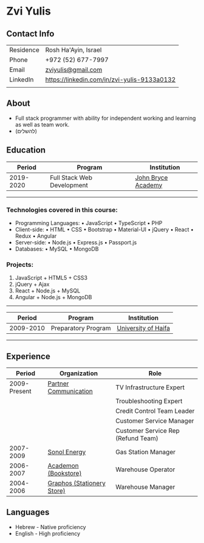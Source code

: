 # Zvi Yulis

## Contact Info

|           |                      |
|-----------|----------------------|
| Residence | Rosh Ha'Ayin, Israel |
| Phone     | +972 (52) 677-7997   |
| Email     | zviyulis@gmail.com   |
| LinkedIn  | https://linkedin.com/in/zvi-yulis-9133a0132 |
|           |                      |

## About

* Full stack programmer with ability for independent working and learning as well as team work.
* (להשלים)

## Education

| Period    | Program                    | Institution         |
|-----------|----------------------------|---------------------|
| 2019-2020 | Full Stack Web Development | [John Bryce Academy](https://www.facebook.com/johnbryce.co.il/)  |

---
### Technologies covered in this course:
* Programming Languages: &bull; JavaScript &bull; TypeScript &bull; PHP
* Client-side: &bull; HTML &bull; CSS &bull; Bootstrap &bull; Material-UI &bull; jQuery &bull; React &bull; Redux &bull; Angular
* Server-side: &bull; Node.js &bull; Express.js &bull; Passport.js
* Databases: &bull; MySQL &bull; MongoDB
### Projects:
  1. JavaScript + HTML5 + CSS3
  2. jQuery + Ajax
  3. React + Node.js + MySQL
  4. Angular + Node.js + MongoDB
---
| Period    | Program                    | Institution         |
|-----------|----------------------------|---------------------|
| 2009-2010 | Preparatory Program        | [University of Haifa](https://www.haifa.ac.il/?lang=en) |
---

## Experience

 Period | Organization | Role
--------|--------------|------
2009-Present | [Partner Communication](https://www.partner.co.il/) | TV Infrastructure Expert |
| | | Troubleshooting Expert
| | | Credit Control Team Leader
| | | Customer Service Manager
| | | Customer Service Rep (Refund Team)
2007-2009 | [Sonol Energy](https://www.sonolenergy.com/) | Gas Station Manager
2006-2007 | [Academon (Bookstore)](https://www.facebook.com/academon/) | Warehouse Operator
2004-2006 | [Graphos (Stationery Store)](https://www.facebook.com/graphos.co.il/) | Warehouse Manager

## Languages
* Hebrew - Native proficiency
* English - High proficiency

